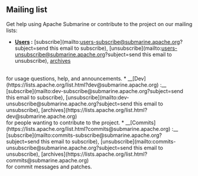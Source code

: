 <!--
Licensed under the Apache License, Version 2.0 (the "License");
you may not use this file except in compliance with the License.
You may obtain a copy of the License at

http://www.apache.org/licenses/LICENSE-2.0

Unless required by applicable law or agreed to in writing, software
distributed under the License is distributed on an "AS IS" BASIS,
WITHOUT WARRANTIES OR CONDITIONS OF ANY KIND, either express or implied.
See the License for the specific language governing permissions and
limitations under the License.
-->

## Mailing list

Get help using Apache Submarine or contribute to the project on our mailing lists:

* __[Users](https://lists.apache.org/list.html?users@submarine.apache.org) :__ [subscribe](mailto:users-subscribe@submarine.apache.org?subject=send this email to subscribe),     [unsubscribe](mailto:users-unsubscribe@submarine.apache.org?subject=send this email to unsubscribe), [archives](https://lists.apache.org/list.html?users@submarine.apache.org)
<br/>
for usage questions, help, and announcements.
* __[Dev](https://lists.apache.org/list.html?dev@submarine.apache.org) :__ [subscribe](mailto:dev-subscribe@submarine.apache.org?subject=send this email to subscribe), [unsubscribe](mailto:dev-unsubscribe@submarine.apache.org?subject=send this email to unsubscribe), [archives](https://lists.apache.org/list.html?dev@submarine.apache.org)
<br/>
for people wanting to contribute to the project.
* __[Commits](https://lists.apache.org/list.html?commits@submarine.apache.org) :__ [subscribe](mailto:commits-subscribe@submarine.apache.org?subject=send this email to subscribe), [unsubscribe](mailto:commits-unsubscribe@submarine.apache.org?subject=send this email to unsubscribe), [archives](https://lists.apache.org/list.html?commits@submarine.apache.org)
<br/>
for commit messages and patches.
